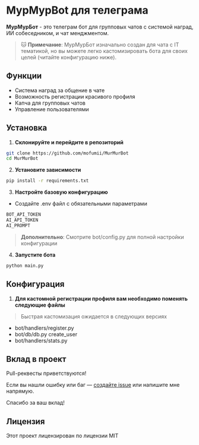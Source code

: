 # МурМурBot для телеграма

**МурМурБот** - это телеграм бот для групповых чатов с системой наград, ИИ собеседником, и чат менджментом.

> 🐱 **Примечание**: МурМурБот изначально создан для чата с IT тематикой, но вы можете легко кастомизировать бота для своих целей (читайте конфигурацию ниже).


## Функции
- Система наград за общение в чате
- Возможность регистрации красивого профиля
- Капча для групповых чатов
- Управление пользователями

## Установка

1. **Склонируйте и перейдите в репозиторий**
```bash
git clone https://github.com/mofumii/MurMurBot
cd MurMurBot
```

2. **Установите зависимости**
```bash
pip install -r requirements.txt
```

3. **Настройте базовую конфигурацию**
- Создайте .env файл с обязательными параметрами
```bash
BOT_API_TOKEN
AI_API_TOKEN
AI_PROMPT
```
> **Дополнительно**: Смотрите bot/config.py для полной настройки конфигурации


4. **Запустите бота**
```bash
python main.py
```

## Конфигурация
1. **Для кастомной регистрации профиля вам необходимо поменять следующие файлы**
> Быстрая кастомизация ожидается в следующих версиях
- bot/handlers/register.py
- bot/db/db.py create_user
- bot/handlers/stats.py

## Вклад в проект
Pull-реквесты приветствуются!

Если вы нашли ошибку или баг — [создайте issue](https://github.com/mofumii/MurMurBot/issues) или напишите мне напрямую.

Спасибо за ваш вклад!

## Лицензия

Этот проект лицензирован по лицензии MIT